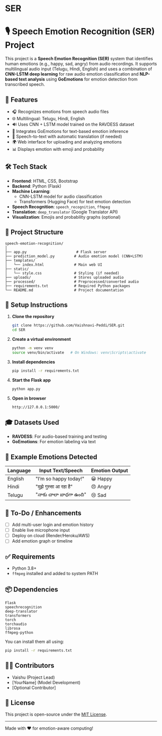 # SER
# 🎙️ Speech Emotion Recognition (SER) Project

This project is a **Speech Emotion Recognition (SER)** system that identifies human emotions (e.g., happy, sad, angry) from audio recordings. It supports multilingual audio input (Telugu, Hindi, English) and uses a combination of **CNN-LSTM deep learning** for raw audio emotion classification and **NLP-based text analysis** using **GoEmotions** for emotion detection from transcribed speech.

## 🚀 Features

- 🎧 Recognizes emotions from speech audio files
- 🌐 Multilingual: Telugu, Hindi, English
- 🔊 Uses CNN + LSTM model trained on the RAVDESS dataset
- 🧠 Integrates GoEmotions for text-based emotion inference
- 🔄 Speech-to-text with automatic translation (if needed)
- 🌍 Web interface for uploading and analyzing emotions
- 📊 Displays emotion with emoji and probability

## 🛠️ Tech Stack

- **Frontend**: HTML, CSS, Bootstrap
- **Backend**: Python (Flask)
- **Machine Learning**:
  - CNN-LSTM model for audio classification
  - Transformers (Hugging Face) for text emotion detection
- **Speech Recognition**: `speech_recognition`, `ffmpeg`
- **Translation**: `deep_translator` (Google Translator API)
- **Visualization**: Emojis and probability graphs (optional)

## 📁 Project Structure

```
speech-emotion-recognition/
│
├── app.py                       # Flask server
├── prediction_model.py         # Audio emotion model (CNN+LSTM)
├── templates/
│   └── index.html              # Main web UI
├── static/
│   └── style.css               # Styling (if needed)
├── uploads/                    # Stores uploaded audio
├── processed/                  # Preprocessed/converted audio
├── requirements.txt            # Required Python packages
└── README.md                   # Project documentation
```

## 🔧 Setup Instructions

1. **Clone the repository**
   ```bash
   git clone https://github.com/Vaishnavi-Peddi/SER.git
   cd SER
   ```

2. **Create a virtual environment**
   ```bash
   python -m venv venv
   source venv/bin/activate   # On Windows: venv\Scripts\activate
   ```

3. **Install dependencies**
   ```bash
   pip install -r requirements.txt
   ```

4. **Start the Flask app**
   ```bash
   python app.py
   ```

5. **Open in browser**
   ```
   http://127.0.0.1:5000/
   ```

## 🎓 Datasets Used

- **RAVDESS**: For audio-based training and testing
- **GoEmotions**: For emotion labeling via text

## 🧪 Example Emotions Detected

| Language | Input Text/Speech         | Emotion Output |
|----------|----------------------------|----------------|
| English  | "I’m so happy today!"      | 😀 Happy       |
| Hindi    | "मुझे गुस्सा आ रहा है"     | 😠 Angry       |
| Telugu   | "నాకు చాలా బాధగా ఉంది"     | 😢 Sad         |

## 📌 To-Do / Enhancements

- [ ] Add multi-user login and emotion history
- [ ] Enable live microphone input
- [ ] Deploy on cloud (Render/Heroku/AWS)
- [ ] Add emotion graph or timeline

## ✅ Requirements

- Python 3.8+
- `ffmpeg` installed and added to system PATH

## 📦 Dependencies

```
Flask
speechrecognition
deep-translator
transformers
torch
torchaudio
librosa
ffmpeg-python
```

You can install them all using:
```bash
pip install -r requirements.txt
```

## 🧑‍💻 Contributors

- Vaishu (Project Lead)
- [YourName] (Model Development)
- [Optional Contributor]

## 📄 License

This project is open-source under the [MIT License](LICENSE).

---

Made with ❤️ for emotion-aware computing!
